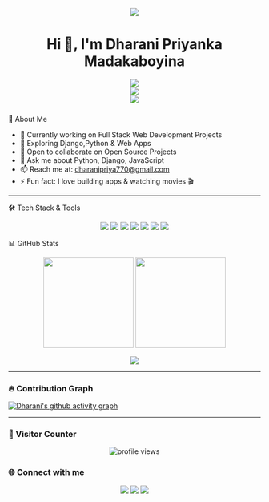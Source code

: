 <!-- Animated Banner -->
<p align="center">
  <img src="https://camo.githubusercontent.com/5bf0da46c5398f75e2ec953592c02afcf69379dcdb12a0c2922654a57b51fce2/68747470733a2f2f63646e2e6472696262626c652e636f6d2f75736572732f313336343032392f73637265656e73686f74732f31363039333236382f6d656469612f36386538326137666234393034363134613930363664366235343063313462322e676966">
</p>

<h1 align="center">Hi 👋, I'm Dharani Priyanka Madakaboyina</h1>

<p align="center" style="line-height: 1.2;">
  <a href="https://git.io/typing-svg">
    <img src="https://readme-typing-svg.herokuapp.com?size=20&duration=3500&color=000000&center=true&vCenter=true&width=650&lines=💻+Python+Full+Stack+Developer;">
  </a><br>
  <a href="https://git.io/typing-svg">
    <img src="https://readme-typing-svg.herokuapp.com?size=20&duration=3500&color=000000&center=true&vCenter=true&width=650&lines=⚡+Django+%7C+Python+%7C+JavaScript;">
  </a><br>
  <a href="https://git.io/typing-svg">
    <img src="https://readme-typing-svg.herokuapp.com?size=20&duration=3500&color=000000&center=true&vCenter=true&width=650&lines=🚀+Always+Learning+New+Things!">
  </a>
</p>

###
 🌱 About Me
- 🔭 Currently working on Full Stack Web Development Projects
- 🌱 Exploring Django,Python & Web Apps
- 👯 Open to collaborate on Open Source Projects
- 💬 Ask me about Python, Django, JavaScript
- 📫 Reach me at: dharanipriya770@gmail.com
- ⚡ Fun fact: I love building apps & watching movies 🎬

---

 🛠 Tech Stack & Tools
<p align="center">
  <img src="https://img.shields.io/badge/Python-3776AB?style=for-the-badge&logo=python&logoColor=white" />
  <img src="https://img.shields.io/badge/Django-092E20?style=for-the-badge&logo=django&logoColor=white" />
  <img src="https://img.shields.io/badge/JavaScript-F7DF1E?style=for-the-badge&logo=javascript&logoColor=black" />
  <img src="https://img.shields.io/badge/HTML5-E34F26?style=for-the-badge&logo=html5&logoColor=white" />
  <img src="https://img.shields.io/badge/CSS3-1572B6?style=for-the-badge&logo=css3&logoColor=white" />
  <img src="https://img.shields.io/badge/SQL+-005C84?style=for-the-badge&logo=mysql&logoColor=white" />
  <img src="https://img.shields.io/badge/Git-F05032?style=for-the-badge&logo=git&logoColor=white" />
</p>


 📊 GitHub Stats
<p align="center">
  <img src="https://github-readme-stats.vercel.app/api?username=dhar12ani&show_icons=true&theme=radical" height="180"/>
  <img src="https://github-readme-streak-stats.herokuapp.com/?user=dhar12ani&theme=radical" height="180"/>
</p>

<p align="center">
  <img src="https://github-readme-stats.vercel.app/api/top-langs/?username=dhar12ani&layout=compact&theme=radical" />
</p>

---

### 🔥 Contribution Graph
[![Dharani's github activity graph](https://github-readme-activity-graph.vercel.app/graph?username=dhar12ani&bg_color=0D1117&color=F75C7E&line=F75C7E&point=FFFFFF&hide_border=true)](https://github.com/dhar12ani/github-readme-activity-graph)

---

### 👀 Visitor Counter
<p align="center">
  <img src="https://komarev.com/ghpvc/?username=dhar12ani&label=Profile%20views&color=0e75b6&style=flat" alt="profile views"/>
</p>

### 🌐 Connect with me
<p align="center">
  <a href="https://www.linkedin.com/in/dharanipriya17"><img src="https://img.shields.io/badge/-LinkedIn-blue?style=for-the-badge&logo=Linkedin&logoColor=white"/></a>
  <a href="mailto:dharanipriya770@gmail.com"><img src="https://img.shields.io/badge/-Gmail-D14836?style=for-the-badge&logo=Gmail&logoColor=white"/></a>
  <a href="https://github.com/dhar12ani"><img src="https://img.shields.io/badge/-GitHub-100000?style=for-the-badge&logo=github&logoColor=white"/></a>
</p>

